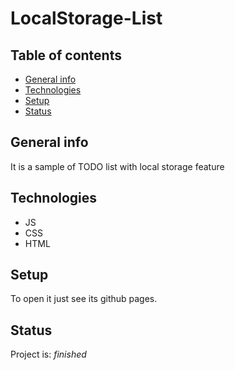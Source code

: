 # LocalStorage-List

## Table of contents
* [General info](#general-info)
* [Technologies](#technologies)
* [Setup](#setup)
* [Status](#status)

## General info
It is a sample of TODO list with local storage feature

## Technologies
* JS
* CSS
* HTML

## Setup
To open it just see its github pages.

## Status
Project is: _finished_
